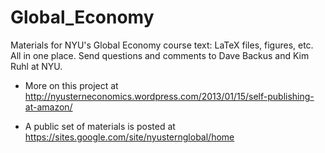 Global_Economy
==============

Materials for NYU's Global Economy course text:  LaTeX files, figures, etc.  All in one place.  Send questions and comments to Dave Backus and Kim Ruhl at NYU.

 * More on this project at http://nyusterneconomics.wordpress.com/2013/01/15/self-publishing-at-amazon/ 

 * A public set of materials is posted at https://sites.google.com/site/nyusternglobal/home
